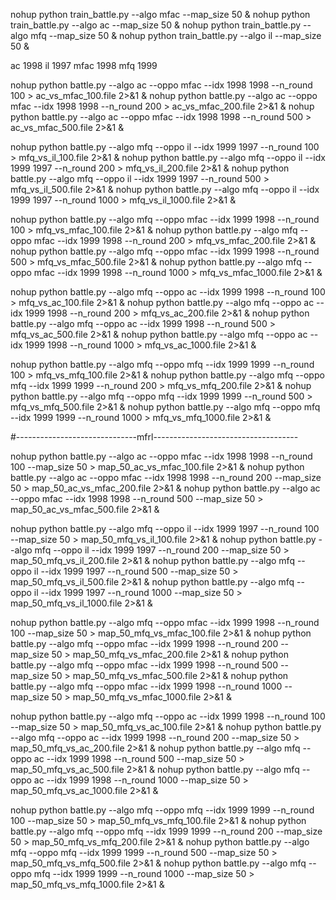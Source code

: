 nohup python train_battle.py --algo mfac --map_size 50 &
nohup python train_battle.py --algo ac --map_size 50 &
nohup python train_battle.py --algo mfq --map_size 50 &
nohup python train_battle.py --algo il --map_size 50 &





ac 1998
il 1997
mfac 1998
mfq 1999


nohup python battle.py --algo ac --oppo mfac --idx 1998 1998 --n_round 100 > ac_vs_mfac_100.file 2>&1 &
nohup python battle.py --algo ac --oppo mfac --idx 1998 1998 --n_round 200 > ac_vs_mfac_200.file 2>&1 &
nohup python battle.py --algo ac --oppo mfac --idx 1998 1998 --n_round 500 > ac_vs_mfac_500.file 2>&1 &


nohup python battle.py --algo mfq --oppo il --idx 1999 1997 --n_round 100 > mfq_vs_il_100.file 2>&1 &
nohup python battle.py --algo mfq --oppo il --idx 1999 1997 --n_round 200 > mfq_vs_il_200.file 2>&1 &
nohup python battle.py --algo mfq --oppo il --idx 1999 1997 --n_round 500 > mfq_vs_il_500.file 2>&1 &
nohup python battle.py --algo mfq --oppo il --idx 1999 1997 --n_round 1000 > mfq_vs_il_1000.file 2>&1 &

nohup python battle.py --algo mfq --oppo mfac --idx 1999 1998 --n_round 100 > mfq_vs_mfac_100.file 2>&1 &
nohup python battle.py --algo mfq --oppo mfac --idx 1999 1998 --n_round 200 > mfq_vs_mfac_200.file 2>&1 &
nohup python battle.py --algo mfq --oppo mfac --idx 1999 1998 --n_round 500 > mfq_vs_mfac_500.file 2>&1 &
nohup python battle.py --algo mfq --oppo mfac --idx 1999 1998 --n_round 1000 > mfq_vs_mfac_1000.file 2>&1 &


nohup python battle.py --algo mfq --oppo ac --idx 1999 1998 --n_round 100 > mfq_vs_ac_100.file 2>&1 &
nohup python battle.py --algo mfq --oppo ac --idx 1999 1998 --n_round 200 > mfq_vs_ac_200.file 2>&1 &
nohup python battle.py --algo mfq --oppo ac --idx 1999 1998 --n_round 500 > mfq_vs_ac_500.file 2>&1 &
nohup python battle.py --algo mfq --oppo ac --idx 1999 1998 --n_round 1000 > mfq_vs_ac_1000.file 2>&1 &


nohup python battle.py --algo mfq --oppo mfq --idx 1999 1999 --n_round 100 > mfq_vs_mfq_100.file 2>&1 &
nohup python battle.py --algo mfq --oppo mfq --idx 1999 1999 --n_round 200 > mfq_vs_mfq_200.file 2>&1 &
nohup python battle.py --algo mfq --oppo mfq --idx 1999 1999 --n_round 500 > mfq_vs_mfq_500.file 2>&1 &
nohup python battle.py --algo mfq --oppo mfq --idx 1999 1999 --n_round 1000 > mfq_vs_mfq_1000.file 2>&1 &


#------------------------------mfrl------------------------------------

nohup python battle.py --algo ac --oppo mfac --idx 1998 1998 --n_round 100 --map_size 50 > map_50_ac_vs_mfac_100.file 2>&1 &
nohup python battle.py --algo ac --oppo mfac --idx 1998 1998 --n_round 200 --map_size 50 > map_50_ac_vs_mfac_200.file 2>&1 &
nohup python battle.py --algo ac --oppo mfac --idx 1998 1998 --n_round 500 --map_size 50 > map_50_ac_vs_mfac_500.file 2>&1 &


nohup python battle.py --algo mfq --oppo il --idx 1999 1997 --n_round 100 --map_size 50 > map_50_mfq_vs_il_100.file 2>&1 &
nohup python battle.py --algo mfq --oppo il --idx 1999 1997 --n_round 200 --map_size 50 > map_50_mfq_vs_il_200.file 2>&1 &
nohup python battle.py --algo mfq --oppo il --idx 1999 1997 --n_round 500 --map_size 50 > map_50_mfq_vs_il_500.file 2>&1 &
nohup python battle.py --algo mfq --oppo il --idx 1999 1997 --n_round 1000 --map_size 50 > map_50_mfq_vs_il_1000.file 2>&1 &

nohup python battle.py --algo mfq --oppo mfac --idx 1999 1998 --n_round 100 --map_size 50 > map_50_mfq_vs_mfac_100.file 2>&1 &
nohup python battle.py --algo mfq --oppo mfac --idx 1999 1998 --n_round 200 --map_size 50 > map_50_mfq_vs_mfac_200.file 2>&1 &
nohup python battle.py --algo mfq --oppo mfac --idx 1999 1998 --n_round 500 --map_size 50 > map_50_mfq_vs_mfac_500.file 2>&1 &
nohup python battle.py --algo mfq --oppo mfac --idx 1999 1998 --n_round 1000 --map_size 50 > map_50_mfq_vs_mfac_1000.file 2>&1 &


nohup python battle.py --algo mfq --oppo ac --idx 1999 1998 --n_round 100 --map_size 50 > map_50_mfq_vs_ac_100.file 2>&1 &
nohup python battle.py --algo mfq --oppo ac --idx 1999 1998 --n_round 200 --map_size 50 > map_50_mfq_vs_ac_200.file 2>&1 &
nohup python battle.py --algo mfq --oppo ac --idx 1999 1998 --n_round 500 --map_size 50 > map_50_mfq_vs_ac_500.file 2>&1 &
nohup python battle.py --algo mfq --oppo ac --idx 1999 1998 --n_round 1000 --map_size 50 > map_50_mfq_vs_ac_1000.file 2>&1 &


nohup python battle.py --algo mfq --oppo mfq --idx 1999 1999 --n_round 100 --map_size 50 > map_50_mfq_vs_mfq_100.file 2>&1 &
nohup python battle.py --algo mfq --oppo mfq --idx 1999 1999 --n_round 200 --map_size 50 > map_50_mfq_vs_mfq_200.file 2>&1 &
nohup python battle.py --algo mfq --oppo mfq --idx 1999 1999 --n_round 500 --map_size 50 > map_50_mfq_vs_mfq_500.file 2>&1 &
nohup python battle.py --algo mfq --oppo mfq --idx 1999 1999 --n_round 1000 --map_size 50 > map_50_mfq_vs_mfq_1000.file 2>&1 &
